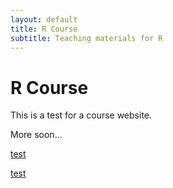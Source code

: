 ```yaml
---
layout: default
title: R Course
subtitle: Teaching materials for R
---
```


# R Course #

This is a test for a course website.

More soon...

[test](fork.md)

[test](fork.html)

